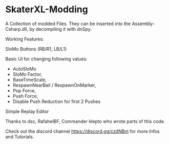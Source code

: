 # SkaterXL-Modding
A Collection of modded Files.
They can be inserted into the Assembly-Csharp.dll, by decompiling it with dnSpy.


Working Features:

SloMo Buttons (RB/R1, LB/L1)

Basic UI for changing following values:
- AutoSloMo
- SloMo Factor,
- BaseTimeScale,
- RespawnNearBail / RespawnOnMarker,
- Pop Force,
- Push Force,
- Disable Push Reduction for first 2 Pushes

Simple Replay Editor

Thanks to dsc, RafahelBF, Commander klepto who wrote parts of this code.

Check out the discord channel https://discord.gg/czdNBm for more Infos and Tutorials.
